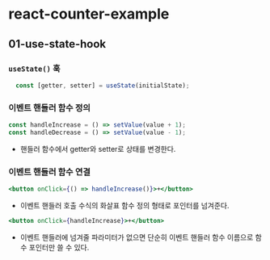 # react-counter-example

## 01-use-state-hook

### `useState()` 훅

```js
  const [getter, setter] = useState(initialState);
```

### 이벤트 핸들러 함수 정의

```js
const handleIncrease = () => setValue(value + 1);
const handleDecrease = () => setValue(value - 1);
```

- 핸들러 함수에서 getter와 setter로 상태를 변경한다.

### 이벤트 핸들러 함수 연결

```jsx
<button onClick={() => handleIncrease()}>+</button>
```

- 이벤트 핸들러 호출 수식의 화살표 함수 정의 형태로 포인터를 넘겨준다.

```jsx
<button onClick={handleIncrease}>+</button>
```

- 이벤트 핸들러에 넘겨줄 파라미터가 없으면 단순히 이벤트 핸들러 함수 이름으로 함수 포인터만 쓸 수 있다.
